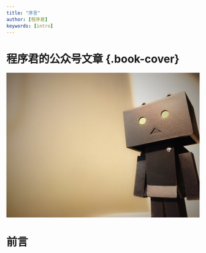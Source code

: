 ```yaml
---
title: "序言"
author: [程序君]
keywords: [intro]
---
```


<style scoped>

.book-cover h1 {
  font-size: 48px;
  text-align: center;
  padding: 60px;
}


</style>

# 程序君的公众号文章 {.book-cover}

![](cover.jpg)

<div class="page-break" />

# 前言

